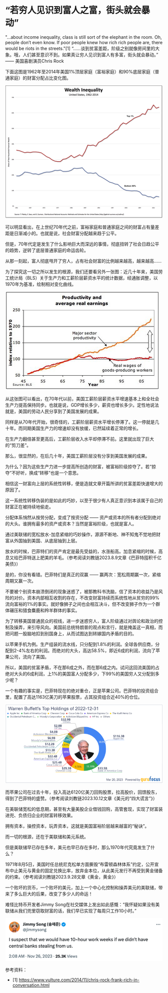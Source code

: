 # “若穷人见识到富人之富，街头就会暴动”

"...about income inequality, class is still sort of the elephant in the room. Oh, people don’t even know. If poor people knew how rich rich people are, there would be riots in the streets."[1]
“……谈到贫富差距，阶级之别就像房间里的大象。哦，人们甚至意识不到。如果真让穷人见识到富人有多富，街头就会暴动。”
—— 美国喜剧演员Chris Rock

下面这图是1962年至2014年美国1%顶层家庭（富裕家庭）和90%底层家庭（普通家庭）的财富分配占比变化图。

![](/images/2023/20231126-A01.jpeg)

可以明显看出，在上世纪70年代之前，富裕家庭和普通家庭之间的财富占有量差距是日渐减小的。也就是说，社会财富分配越来趋于公平。

但是，70年代定是发生了什么影响巨大而深远的事情，彻底扭转了社会日趋公平的趋势，逆转了底层普通家庭的命运齿轮。

从那一刻起，富人彻底甩开了穷人，占有社会财富的比例越来越高，越来越高……

为了探究这一切之所以发生的根源，我们还要看另外一张图：近几十年来，美国劳工统计局（BLS）关于生产力和工薪阶层薪资水平的统计数据，经通胀调整，以1970年为基准，绘制相对变化曲线。

![](/images/2023/20231126-A02.jpeg)

从这张图可以看出，在70年代以前，美国工薪阶层薪资水平增速基本上和全社会生产力提高保持同步。也就是说，GDP增长多少，薪资也增长多少。定性地说法就是，美国的劳动人民分享到了美国发展的成果。

同样是从70年代开始，很奇怪的，工薪阶层薪资水平增长停滞了。这一停就是几十年。而同期美国生产力的增速却没有放缓，已然延续着正常的增长。

在生产力翻倍甚至更高后，工薪阶层收入水平却停滞不前。这里就出现了巨大的“剪刀差”。

那么，很显然的，在后几十年，美国工薪阶层没有分享到美国发展的成果。

为什么？因为这些生产力进一步提高所创造的财富，被富裕阶级掠夺了。若“掠夺”不好听，换成“转移”也是一个意思。

相信这一财富向上层的系统性转移，便是造就文章开篇所讲的贫富差距快速增大的原因了。

这一系统性转移伪装的是如此的巧妙，以至于很少有人真正意识到本该属于自己的财富正在被持续地偷走。

分配体系悄然从按劳分配，变成了按资分配 —— 资产或资本的所有者分配到绝对的大头。谁拥有最多的资产或资本？当然是富裕阶级，也就是富人。

通过美联储的宽松放水-加息紧缩的巧妙操作，源源不断地、神不知鬼不觉地把财富从外国抽到美国、从底层抽到上层。

放水的时候，巴菲特们的资产肯定是最先受益的，水涨船高。加息紧缩的时候，高息又给巴菲特送上肥美的羊毛。（参考阅读刘教链2023.8.9文章《巴菲特囤积千亿美债》）

是的，你没有看错。巴菲特们是真正的双赢 —— 赢两次：宽松周期赢一次，紧缩周期又赢一次。

不要被个别资本崩溃倒闭的现象迷惑了，被那教科书洗脑，信了资本的收益乃是风险的对价。资本内部相互收割的存在，不改变财富持续而系统性地从贫穷的99%流向富裕的1%的事实。就好像狮子之间也会相互决斗，但不改变狮子作为一个群体碾压和猎食麋鹿和羚羊群体的事实。

为了转移美国普通民众的视线，进一步迷惑穷人，富人阶级通过对舆论和政治的控制及操弄，来引导风向。美国前总统特朗普的观点和言行，就是掩盖这一真相，而把问题一股脑地扣到别国身上，从而试图达到转嫁国内矛盾的目的。

以苹果手机为例。生产组装的流水线，只分配到1.8%的利润。全球各供应商，分配到2-4%左右的利润。而绝对的大头，高达58.5%，即近6成的利润，流向了苹果公司，流向了美国。

所以，美国的贫富矛盾，不在那6成之外，而在那6成之内。试问这回流美国的占绝对大头的6成利润，上1%的美国富人分配多少，下99%的美国穷人又分配到多少呢？

一个有趣的事实是，巴菲特现在的绝对重仓，正是苹果公司。巴菲特的投资组合里，配置了高达1163亿美刀的苹果股票，占其投资组合近40%的仓位。

![](/images/2023/20231126-A03.webp)

而苹果公司在过去十年，投入高达6120亿美刀回购股票，拉高股价，回馈股东，得到了巴菲特的盛赞。（参考阅读刘教链2023.10.12文章《美元的“四大谎言”》）

在美联储宽松的低息期，甚至有大量美股企业借钱回购，高管套现，实现了财富装进兜、负债归企业的财富转移效果。

拥有资本，操控资本，玩弄资本，这就是美国富裕阶层越来越富的“秘诀”。

而一切的根源，还在于美联储和美元系统。

但是美联储早已存在多年，美元也早已存在多时，那么1970年代究竟发生了什么？

1971年8月5日，美国时任总统尼克松单方面撕毁“布雷顿森林体系”约定，公开宣布中止美元与黄金的固定兑换比率，放弃金本位，从此美元发行不再受到黄金储备的约束。（参考阅读刘教链2023.9.28文章《黄金，黄金》）

一个败坏的货币，一个败坏的美元，加上一个中心化控制和操弄美元的美联储，带来了多么巨大的后果，改变了多少人的命运！

难怪比特币开发者Jimmy Song在社交媒体上发出如此感慨：“我怀疑如果没有美联储从我们兜里窃取财富的话，我们早已实现了每周只工作10小时。”

![](/images/2023/20231126-A04.png)


参考资料：
- [1] https://www.vulture.com/2014/11/chris-rock-frank-rich-in-conversation.html

